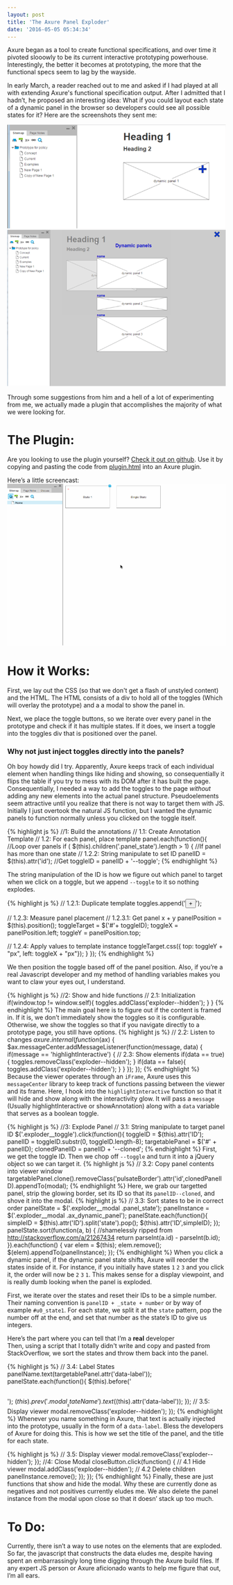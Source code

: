 ```yaml
---
layout: post
title: 'The Axure Panel Exploder'
date: '2016-05-05 05:34:34'
---
```

Axure began as a tool to create functional specifications, and over time it pivoted slooowly to be its current interactive prototyping powerhouse. Interestingly, the better it becomes at prototyping, the more that the functional specs seem to lag by the wayside.

In early March, a reader reached out to me and asked if I had played at all with extending Axure's functional specification output. After I admitted that I hadn&rsquo;t, he proposed an interesting idea: What if you could layout each state of a dynamic panel in the browser so developers could see all possible states for it? Here are the screenshots they sent me:

![](/images/posts/imported/2016/03/pasted_image_at_2016_03_01_04_53_pm.png)
![](/images/posts/imported/2016/03/pasted_image_at_2016_03_01_04_54_pm.png)

Through some suggestions from him and a hell of a lot of experimenting from me, we actually made a plugin that accomplishes the majority of what we were looking for.

# The Plugin:
Are you looking to use the plugin yourself? [Check it out on github](https://github.com/glucasroe/Panel-Exploder). Use it by copying and pasting the code from [plugin.html](https://github.com/glucasroe/Panel-Exploder/blob/master/plugin.html) into an Axure plugin.

Here&rsquo;s a little screencast:
![](/images/posts/imported/2016/03/panel-exploder.gif)

# How it Works:
First, we lay out the CSS (so that we don't get a flash of unstyled content) and the HTML. The HTML consists of a div to hold all of the toggles (Which will overlay the prototype) and a a modal to show the panel in.

Next, we place the toggle buttons, so we iterate over every panel in the prototype and check if it has multiple states. If it does, we insert a toggle into the toggles div that is positioned over the panel.

### Why not just inject toggles directly into the panels?
Oh boy howdy did I try. Apparently, Axure keeps track of each individual element when handling things like hiding and showing, so consequentially it flips the table if you try to mess with its DOM after it has built the page. Consequentially, I needed a way to add the toggles to the page *without* adding any new elements into the actual panel structure. Pseudoelements seem attractive until you realize that there is not way to target them with JS. Initially I just overtook the natural JS function, but I wanted the dynamic panels to function normally unless you clicked on the toggle itself.

{% highlight js %}
//1: Build the annotations
//  1.1: Create Annotation Template
//  1.2: For each panel, place template
    panel.each(function(){ //Loop over panels
        if ( $(this).children('.panel_state').length > 1) { //If panel has more than one state
//    1.2.2: String manipulate to set ID
        panelID = $(this).attr('id'); //Get
        toggleID = panelID + '--toggle';
{% endhighlight %}

The string manipulation of the ID is how we figure out which panel to target when we click on a toggle, but we append `--toggle` to it so nothing explodes.

{% highlight js %}
//    1.2.1: Duplicate template
        toggles.append('<input type="button" value="+" class="exploder__toggle" id="' + toggleID + '"></input>');

//    1.2.3: Measure panel placement
//      1.2.3.1: Get panel x + y
        panelPosition = $(this).position();
        toggleTarget = $('#'+ toggleID);
        toggleX = panelPosition.left;
        toggleY = panelPosition.top;

//    1.2.4: Apply values to template instance
      toggleTarget.css({ top: toggleY + "px", left: toggleX + "px"});
    }
    });
{% endhighlight %}

We then position the toggle based off of the panel position. Also, if you&rsquo;re a real Javascript developer and my method of handling variables makes you want to claw your eyes out, I understand.

{% highlight js %}
//2: Show and hide functions
//  2.1: Initialization
    if(window.top != window.self){
      toggles.addClass('exploder--hidden');
    }
}
{% endhighlight %}
The main goal here is to figure out if the content is framed in. If it is, we don&rsquo;t immediately show the toggles so it is configurable. Otherwise, we show the toggles so that if you navigate directly to a prototype page, you still have options.
{% highlight js %}
//  2.2: Listen to changes
    $axure.internal(function($ax) {
      $ax.messageCenter.addMessageListener(function(message, data) {
          if(message == 'highlightInteractive') {
            //  2.3: Show elements
              if(data == true){
                toggles.removeClass('exploder--hidden');
              }
              if(data == false){
                toggles.addClass('exploder--hidden');
              }
          }
      });
    });
{% endhighlight %}
Because the viewer operates through an `iFrame`, Axure uses this `messageCenter` library to keep track of functions passing between the viewer and its frame. Here, I hook into the `highlightInteractive` function so that it will hide and show along with the interactivity glow. It will pass a `message` (Usually highlightInteractive or showAnnotation) along with a `data` variable that serves as a boolean toggle.

{% highlight js %}
//3: Explode Panel
    //  3.1: String manipulate to target panel ID
    $('.exploder__toggle').click(function(){
      toggleID = $(this).attr('ID');
      panelID = toggleID.substr(0, toggleID.length-8);
      targetablePanel = $('#' + panelID);
      clonedPanelID = panelID + '--cloned';
{% endhighlight %}
First, we get the toggle ID. Then we chop off `--toggle` and turn it into a jQuery object so we can target it.
{% highlight js %}
    //  3.2: Copy panel contents into viewer window
      targetablePanel.clone().removeClass('pulsateBorder').attr('id',clonedPanelID).appendTo(modal);
{% endhighlight %}
Here, we grab our targetted panel, strip the glowing border, set its ID so that its `panelID--cloned`, and shove it into the modal.
{% highlight js %}
    //  3.3: Sort states to be in correct order
     panelState = $('.exploder__modal .panel_state');
     panelInstance = $('.exploder__modal .ax_dynamic_panel');
     panelState.each(function(){
       simpleID = $(this).attr('ID').split('state').pop();
       $(this).attr('ID',simpleID);
     });
     panelState.sort(function(a, b) { //shamelessly ripped from http://stackoverflow.com/a/21267434
       return parseInt(a.id) - parseInt(b.id);
       }).each(function() {
         var elem = $(this);
         elem.remove();
         $(elem).appendTo(panelInstance);
       });
{% endhighlight %}
When you click a dynamic panel, if the dynamic panel state shifts, Axure will reorder the states inside of it. For instance, if you initially have states `1` `2` `3` and you click it, the order will now be `2` `3` `1`. This makes sense for a display viewpoint, and is really dumb looking when the panel is exploded.

First, we iterate over the states and reset their IDs to be a simple number. Their naming convention is `panelID + _state + number` or by way of example `#u0_state1`. For each state, we split it at the `state` pattern, pop the number off at the end, and set that number as the state&rsquo;s ID to give us integers.

<aside>Here&rsquo;s the part where you can tell that I&rsquo;m a <strong>real</strong> developer</aside> Then, using a script that I totally didn't write and copy and pasted from StackOverflow, we sort the states and throw them back into the panel.


{% highlight js %}
    //  3.4: Label States
      panelName.text(targetablePanel.attr('data-label'));
      panelState.each(function(){
        $(this).before('<h2 class="modal__stateName"></h2>');
        $(this).prev('.modal__stateName').text($(this).attr('data-label'));
      });
    //  3.5: Display viewer
      modal.removeClass('exploder--hidden');
    });
{% endhighlight %}
Whenever you name something in Axure, that text is actually injected into the prototype, usually in the form of a `data-label`. Bless the developers of Axure for doing this. This is how we set the title of the panel, and the title for each state.

{% highlight js %}
//  3.5: Display viewer
      modal.removeClass('exploder--hidden');
    });
    //4: Close Modal
    closeButton.click(function() {
    //  4.1 Hide viewer
      modal.addClass('exploder--hidden');
    //  4.2 Delete children
      panelInstance.remove();
    });
  });
{% endhighlight %}
Finally, these are just functions that show and hide the modal. Why these are currently done as negatives and not positives currently eludes me. We also delete the panel instance from the modal upon close so that it doesn&rsquo; stack up too much.

# To Do:
Currently, there isn&rsquo;t a way to use notes on the elements that are exploded. So far, the javascript that constructs the data eludes me, despite having spent an embarrassingly long time digging through the Axure build files. If any expert JS person or Axure aficionado wants to help me figure that out, I&rsquo;m all ears.
